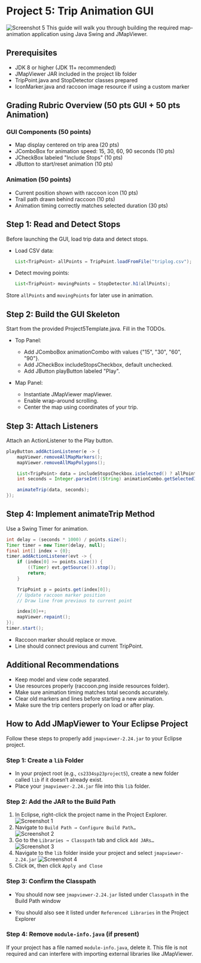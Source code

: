 # Project 5: Trip Animation GUI

![Screenshot 5](screenshots/screenshot5.png)
This guide will walk you through building the required map-animation application using Java Swing and JMapViewer.

## Prerequisites

- JDK 8 or higher (JDK 11+ recommended)
- JMapViewer JAR included in the project lib folder
- TripPoint.java and StopDetector classes prepared
- IconMarker.java and raccoon image resource if using a custom marker

## Grading Rubric Overview (50 pts GUI + 50 pts Animation)

### GUI Components (50 points)

- Map display centered on trip area (20 pts)
- JComboBox for animation speed: 15, 30, 60, 90 seconds (10 pts)
- JCheckBox labeled "Include Stops" (10 pts)
- JButton to start/reset animation (10 pts)

### Animation (50 points)

- Current position shown with raccoon icon (10 pts)
- Trail path drawn behind raccoon (10 pts)
- Animation timing correctly matches selected duration (30 pts)

## Step 1: Read and Detect Stops

Before launching the GUI, load trip data and detect stops.

- Load CSV data:
  ```java
  List<TripPoint> allPoints = TripPoint.loadFromFile("triplog.csv");
  ```
- Detect moving points:
  ```java
  List<TripPoint> movingPoints = StopDetector.h1(allPoints);
  ```

Store `allPoints` and `movingPoints` for later use in animation.

## Step 2: Build the GUI Skeleton

Start from the provided Project5Template.java. Fill in the TODOs.

- Top Panel:
  - Add JComboBox animationCombo with values {"15", "30", "60", "90"}.
  - Add JCheckBox includeStopsCheckbox, default unchecked.
  - Add JButton playButton labeled "Play".

- Map Panel:
  - Instantiate JMapViewer mapViewer.
  - Enable wrap-around scrolling.
  - Center the map using coordinates of your trip.

## Step 3: Attach Listeners

Attach an ActionListener to the Play button.

```java
playButton.addActionListener(e -> {
    mapViewer.removeAllMapMarkers();
    mapViewer.removeAllMapPolygons();

    List<TripPoint> data = includeStopsCheckbox.isSelected() ? allPoints : movingPoints;
    int seconds = Integer.parseInt((String) animationCombo.getSelectedItem());

    animateTrip(data, seconds);
});
```

## Step 4: Implement animateTrip Method

Use a Swing Timer for animation.

```java
int delay = (seconds * 1000) / points.size();
Timer timer = new Timer(delay, null);
final int[] index = {0};
timer.addActionListener(evt -> {
    if (index[0] >= points.size()) {
        ((Timer) evt.getSource()).stop();
        return;
    }

    TripPoint p = points.get(index[0]);
    // Update raccoon marker position
    // Draw line from previous to current point

    index[0]++;
    mapViewer.repaint();
});
timer.start();
```

- Raccoon marker should replace or move.
- Line should connect previous and current TripPoint.

## Additional Recommendations

- Keep model and view code separated.
- Use resources properly (raccoon.png inside resources folder).
- Make sure animation timing matches total seconds accurately.
- Clear old markers and lines before starting a new animation.
- Make sure the trip centers properly on load or after play.

## How to Add JMapViewer to Your Eclipse Project

Follow these steps to properly add `jmapviewer-2.24.jar` to your Eclipse project.

### Step 1: Create a `lib` Folder
- In your project root (e.g., `cs2334sp23project5`), create a new folder called `lib` if it doesn’t already exist.
- Place your `jmapviewer-2.24.jar` file into this `lib` folder.

### Step 2: Add the JAR to the Build Path
1. In Eclipse, right-click the project name in the Project Explorer.
   ![Screenshot 1](screenshots/screenshot1.png)
2. Navigate to `Build Path → Configure Build Path…`  
   ![Screenshot 2](screenshots/screenshot2.png)   
3. Go to the `Libraries → Classpath` tab and click `Add JARs…`  
   ![Screenshot 3](screenshots/screenshot3.png)
4. Navigate to the `lib` folder inside your project and select `jmapviewer-2.24.jar`
   ![Screenshot 4](screenshots/screenshot4.png)
5. Click `OK`, then click `Apply and Close`

### Step 3: Confirm the Classpath
- You should now see `jmapviewer-2.24.jar` listed under `Classpath` in the Build Path window  

- You should also see it listed under `Referenced Libraries` in the Project Explorer  

### Step 4: Remove `module-info.java` (if present)
If your project has a file named `module-info.java`, delete it. This file is not required and can interfere with importing external libraries like JMapViewer.



